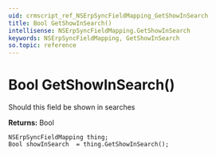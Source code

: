 ```yaml
---
uid: crmscript_ref_NSErpSyncFieldMapping_GetShowInSearch
title: Bool GetShowInSearch()
intellisense: NSErpSyncFieldMapping.GetShowInSearch
keywords: NSErpSyncFieldMapping, GetShowInSearch
so.topic: reference
---
```


# Bool GetShowInSearch()

Should this field be shown in searches

**Returns:** Bool

```crmscript
NSErpSyncFieldMapping thing;
Bool showInSearch  = thing.GetShowInSearch();
```

